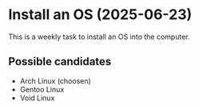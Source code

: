 # Install an OS (2025-06-23)

This is a weekly task to install an OS into the computer.

## Possible candidates

- Arch Linux (choosen)
- Gentoo Linux
- Void Linux
